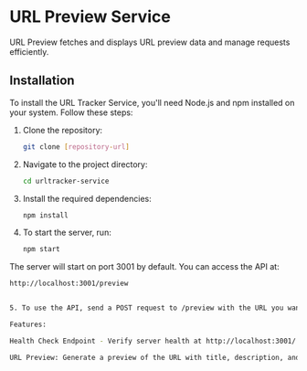 # URL Preview Service

URL Preview fetches and displays URL preview data and manage requests efficiently.

## Installation

To install the URL Tracker Service, you'll need Node.js and npm installed on your system. Follow these steps:

1. Clone the repository:
   ```bash
   git clone [repository-url]

2. Navigate to the project directory:
   ```bash
   cd urltracker-service

3.  Install the required dependencies:
    ```bash
    npm install

4. To start the server, run:
   ```bash
   npm start

The server will start on port 3001 by default. You can access the API at:

   ```bash
   http://localhost:3001/preview


5. To use the API, send a POST request to /preview with the URL you want to track and analyze.

Features:

Health Check Endpoint - Verify server health at http://localhost:3001/.

URL Preview: Generate a preview of the URL with title, description, and image.

